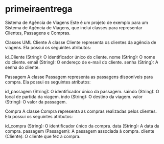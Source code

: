 # primeiraentrega
Sistema de Agência de Viagens
Este é um projeto de exemplo para um Sistema de Agência de Viagens, que inclui classes para representar Clientes, Passagens e Compras.

Classes UML
Cliente
A classe Cliente representa os clientes da agência de viagens. Ela possui os seguintes atributos:

id_Cliente (String): O identificador único do cliente.
nome (String): O nome do cliente.
email (String): O endereço de e-mail do cliente.
senha (String): A senha do cliente.

Passagem
A classe Passagem representa as passagens disponíveis para compra. Ela possui os seguintes atributos:

id_passagem (String): O identificador único da passagem.
saindo (String): O local de partida da viagem.
indo (String): O destino da viagem.
valor (String): O valor da passagem.

Compra
A classe Compra representa as compras realizadas pelos clientes. Ela possui os seguintes atributos:

id_compra (String): O identificador único da compra.
data (String): A data da compra.
passagem (Passagem): A passagem associada à compra.
cliente (Cliente): O cliente que fez a compra.

